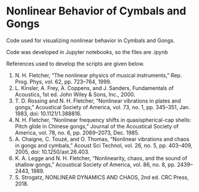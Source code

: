 # Nonlinear Behavior of Cymbals and Gongs
Code used for visualizing nonlinear behavior in Cymbals and Gongs.

Code was developed in Jupyter notebooks, so the files are .ipynb

References used to develop the scripts are given below.

1. N. H. Fletcher, “The nonlinear physics of musical instruments,” Rep. Prog. Phys, vol. 62, pp. 723–764, 1999.
2. L. Kinsler, A. Frey, A. Coppens, and J. Sanders, Fundamentals of Acoustics, 1st ed. John Wiley & Sons, Inc., 2000.
3. T. D. Rossing and N. H. Fletcher, “Nonlinear vibrations in plates and gongs,” Acoustical Society of America, vol. 73, no. 1, pp. 345–351, Jan. 1983, doi: 10.1121/1.388816.
4. N. H. Fletcher, “Nonlinear frequency shifts in quasispherical-cap shells: Pitch glide in Chinese gongs,” Journal of the Acoustical Society of America, vol. 78, no. 6, pp. 2069–2073, Dec. 1985.
5. A. Chaigne, C. Touzé, and O. Thomas, “Nonlinear vibrations and chaos in gongs and cymbals,” Acoust Sci Technol, vol. 26, no. 5, pp. 403–409, 2005, doi: 10.1250/ast.26.403.
6.	K. A. Legge and N. H. Fletcher, “Nonlinearity, chaos, and the sound of shallow gongs,” Acoustical Society of America, vol. 86, no. 8, pp. 2439–2443, 1989.
7.	S. Strogatz, NONLINEAR DYNAMICS AND CHAOS, 2nd ed. CRC Press, 2018.

